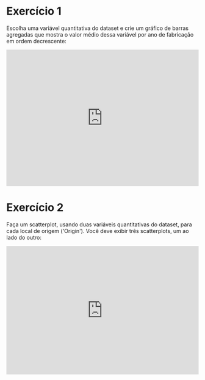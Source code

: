<h1>Exercício 1</h1>
<p>Escolha uma variável quantitativa do dataset e crie um gráfico de barras agregadas que mostra o valor médio dessa variável por ano de fabricação em ordem decrescente:</p>
<iframe width="100%" height="358" frameborder="0"
  src="https://observablehq.com/embed/c7df8a9b7ec4ecc2@254?cells=barras1"></iframe>

<h1>Exercício 2</h1>
<p>Faça um scatterplot, usando duas variáveis quantitativas do dataset, para cada local de origem ('Origin'). Você deve exibir três scatterplots, um ao lado do outro:</p>
<iframe width="100%" height="337" frameborder="0"
  src="https://observablehq.com/embed/c7df8a9b7ec4ecc2@255?cells=scatterplot1"></iframe>
